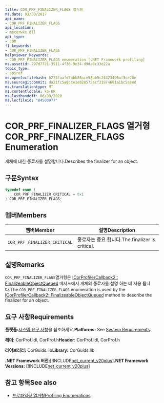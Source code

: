 ```yaml
---
title: COR_PRF_FINALIZER_FLAGS 열거형
ms.date: 03/30/2017
api_name:
- COR_PRF_FINALIZER_FLAGS
api_location:
- mscorwks.dll
api_type:
- COM
f1_keywords:
- COR_PRF_FINALIZER_FLAGS
helpviewer_keywords:
- COR_PRF_FINALIZER_FLAGS enumeration [.NET Framework profiling]
ms.assetid: 297d7721-3911-4f36-9e34-d9da0c33e22a
topic_type:
- apiref
ms.openlocfilehash: b273faafd7abb86ace58bb5c24473406af3ce20e
ms.sourcegitcommit: da21fc5a8cce1e028575acf31974681a1bc5aeed
ms.translationtype: MT
ms.contentlocale: ko-KR
ms.lasthandoff: 06/08/2020
ms.locfileid: "84500977"
---
```

# <a name="cor_prf_finalizer_flags-enumeration"></a><span data-ttu-id="32a24-102">COR_PRF_FINALIZER_FLAGS 열거형</span><span class="sxs-lookup"><span data-stu-id="32a24-102">COR_PRF_FINALIZER_FLAGS Enumeration</span></span>
<span data-ttu-id="32a24-103">개체에 대한 종료자를 설명합니다.</span><span class="sxs-lookup"><span data-stu-id="32a24-103">Describes the finalizer for an object.</span></span>  
  
## <a name="syntax"></a><span data-ttu-id="32a24-104">구문</span><span class="sxs-lookup"><span data-stu-id="32a24-104">Syntax</span></span>  
  
```cpp  
typedef enum {  
    COR_PRF_FINALIZER_CRITICAL = 0x1  
} COR_PRF_FINALIZER_FLAGS;  
```  
  
## <a name="members"></a><span data-ttu-id="32a24-105">멤버</span><span class="sxs-lookup"><span data-stu-id="32a24-105">Members</span></span>  
  
|<span data-ttu-id="32a24-106">멤버</span><span class="sxs-lookup"><span data-stu-id="32a24-106">Member</span></span>|<span data-ttu-id="32a24-107">설명</span><span class="sxs-lookup"><span data-stu-id="32a24-107">Description</span></span>|  
|------------|-----------------|  
|`COR_PRF_FINALIZER_CRITICAL`|<span data-ttu-id="32a24-108">종료자는 중요 합니다.</span><span class="sxs-lookup"><span data-stu-id="32a24-108">The finalizer is critical.</span></span>|  
  
## <a name="remarks"></a><span data-ttu-id="32a24-109">설명</span><span class="sxs-lookup"><span data-stu-id="32a24-109">Remarks</span></span>  
 <span data-ttu-id="32a24-110">`COR_PRF_FINALIZER_FLAGS`열거형은 [ICorProfilerCallback2:: FinalizeableObjectQueued](icorprofilercallback2-finalizeableobjectqueued-method.md) 메서드에서 개체의 종료자를 설명 하는 데 사용 됩니다.</span><span class="sxs-lookup"><span data-stu-id="32a24-110">The `COR_PRF_FINALIZER_FLAGS` enumeration is used by the [ICorProfilerCallback2::FinalizeableObjectQueued](icorprofilercallback2-finalizeableobjectqueued-method.md) method to describe the finalizer for an object.</span></span>  
  
## <a name="requirements"></a><span data-ttu-id="32a24-111">요구 사항</span><span class="sxs-lookup"><span data-stu-id="32a24-111">Requirements</span></span>  
 <span data-ttu-id="32a24-112">**플랫폼:**[시스템 요구 사항](../../get-started/system-requirements.md)을 참조하세요.</span><span class="sxs-lookup"><span data-stu-id="32a24-112">**Platforms:** See [System Requirements](../../get-started/system-requirements.md).</span></span>  
  
 <span data-ttu-id="32a24-113">**헤더:** CorProf.idl, CorProf.h</span><span class="sxs-lookup"><span data-stu-id="32a24-113">**Header:** CorProf.idl, CorProf.h</span></span>  
  
 <span data-ttu-id="32a24-114">**라이브러리:** CorGuids.lib</span><span class="sxs-lookup"><span data-stu-id="32a24-114">**Library:** CorGuids.lib</span></span>  
  
 <span data-ttu-id="32a24-115">**.NET Framework 버전:**[!INCLUDE[net_current_v20plus](../../../../includes/net-current-v20plus-md.md)]</span><span class="sxs-lookup"><span data-stu-id="32a24-115">**.NET Framework Versions:** [!INCLUDE[net_current_v20plus](../../../../includes/net-current-v20plus-md.md)]</span></span>  
  
## <a name="see-also"></a><span data-ttu-id="32a24-116">참고 항목</span><span class="sxs-lookup"><span data-stu-id="32a24-116">See also</span></span>

- [<span data-ttu-id="32a24-117">프로파일링 열거형</span><span class="sxs-lookup"><span data-stu-id="32a24-117">Profiling Enumerations</span></span>](profiling-enumerations.md)
